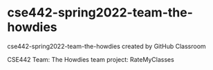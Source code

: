 # cse442-spring2022-team-the-howdies
cse442-spring2022-team-the-howdies created by GitHub Classroom

CSE442 Team: The Howdies team project: RateMyClasses
